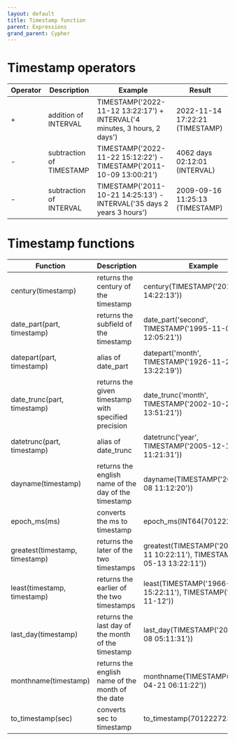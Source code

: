 ```yaml
---
layout: default
title: Timestamp function
parent: Expressions
grand_parent: Cypher
---
```


# Timestamp operators

| Operator | Description | Example | Result |
| ----------- | ----------- |  ----------- |  ----------- |
| + | addition of INTERVAL | TIMESTAMP('2022-11-12 13:22:17') + INTERVAL('4 minutes, 3 hours, 2 days') | 2022-11-14 17:22:21 (TIMESTAMP) | 
| - | subtraction of TIMESTAMP | TIMESTAMP('2022-11-22 15:12:22') - TIMESTAMP('2011-10-09 13:00:21') | 4062 days 02:12:01 (INTERVAL)|
| - | subtraction of INTERVAL | TIMESTAMP('2011-10-21 14:25:13') - INTERVAL('35 days 2 years 3 hours') | 2009-09-16 11:25:13 (TIMESTAMP) |

# Timestamp functions

| Function | Description | Example | Result |
| ----------- | ----------- |  ----------- |  ----------- |
| century(timestamp) | returns the century of the timestamp | century(TIMESTAMP('2013-12-11 14:22:13')) | 21 (INT64) | 
| date_part(part, timestamp) | returns the subfield of the timestamp | date_part('second', TIMESTAMP('1995-11-02 12:05:21')) | 21 (INT64) |
| datepart(part, timestamp) | alias of date_part | datepart('month', TIMESTAMP('1926-11-21 13:22:19')) | 11 (INT64) |
| date_trunc(part, timestamp) | returns the given timestamp with specified precision | date_trunc('month', TIMESTAMP('2002-10-21 13:51:21')) | 2002-10-01 00:00:00 (TIMESTAMP) |
| datetrunc(part, timestamp) | alias of date_trunc | datetrunc('year', TIMESTAMP('2005-12-11 11:21:31')) | 2005-01-01 00:00:00 (TIMESTAMP) |
| dayname(timestamp) | returns the english name of the day of the timestamp | dayname(TIMESTAMP('2022-11-08 11:12:20')) | Tuesday (STRING) | 
| epoch_ms(ms) | converts the ms to timestamp | epoch_ms(INT64(701222402100)) | 1992-03-22 00:00:02.1 (TIMESTAMP) |
| greatest(timestamp, timestamp) | returns the later of the two timestamps | greatest(TIMESTAMP('2013-12-11 10:22:11'), TIMESTAMP('2011-05-13 13:22:11')) | 2013-12-11 10:22:11 (TIMESTAMP) |
| least(timestamp, timestamp) | returns the earlier of the two timestamps | least(TIMESTAMP('1966-12-21 15:22:11'), TIMESTAMP('2005-11-12')) | 1966-12-21 15:22:11 (TIMESTAMP) |
| last_day(timestamp)	| returns the last day of the month of the timestamp | last_day(TIMESTAMP('2022-11-08 05:11:31')) | 2022-11-30 (DATE) |
| monthname(timestamp) | returns the english name of the month of the date | monthname(TIMESTAMP('2022-04-21 06:11:22')) | April (STRING) |
| to_timestamp(sec)	| converts sec to timestamp | to_timestamp(701222723) | 1992-03-22 00:05:23 (TIMESTAMP) |
